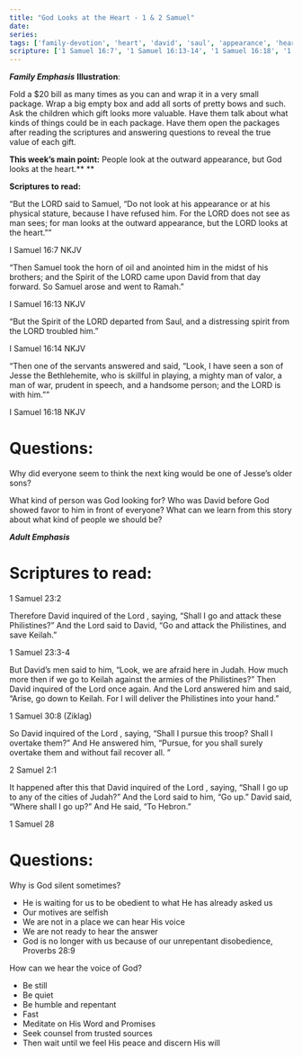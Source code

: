 ```yaml
---
title: "God Looks at the Heart - 1 & 2 Samuel"
date: 
series: 
tags: ['family-devotion', 'heart', 'david', 'saul', 'appearance', 'hearing-god']
scripture: ['1 Samuel 16:7', '1 Samuel 16:13-14', '1 Samuel 16:18', '1 Samuel 23:2-4', '1 Samuel 30:8', '2 Samuel 2:1', '1 Samuel 28', 'Proverbs 28:9']
---
```


***Family Emphasis***
**Illustration**:

Fold a $20 bill as many times as you can and wrap it in a very small package. Wrap a big empty box and add all sorts of pretty bows and such. Ask the children which gift looks more valuable. Have them talk about what kinds of things could be in each package. Have them open the packages after reading the scriptures and answering questions to reveal the true value of each gift.

**This week’s main point:**
People look at the outward appearance, but God looks at the heart.** **

**Scriptures to read:**

“But the LORD said to Samuel, “Do not look at his appearance or at his physical stature, because I have refused him. For the LORD does not see as man sees; for man looks at the outward appearance, but the LORD looks at the heart.””

‭‭I Samuel‬ ‭16:7‬ ‭NKJV‬‬

“Then Samuel took the horn of oil and anointed him in the midst of his brothers; and the Spirit of the LORD came upon David from that day forward. So Samuel arose and went to Ramah.”

‭‭I Samuel‬ ‭16:13‬ ‭NKJV‬‬

“But the Spirit of the LORD departed from Saul, and a distressing spirit from the LORD troubled him.”

‭‭I Samuel‬ ‭16:14‬ ‭NKJV‬‬

“Then one of the servants answered and said, “Look, I have seen a son of Jesse the Bethlehemite, who is skillful in playing, a mighty man of valor, a man of war, prudent in speech, and a handsome person; and the LORD is with him.””

‭‭I Samuel‬ ‭16:18‬ ‭NKJV‬‬

# Questions:

Why did everyone seem to think the next king would be one of Jesse’s older sons?

What kind of person was God looking for?
Who was David before God showed favor to him in front of everyone?
What can we learn from this story about what kind of people we should be?

***Adult Emphasis***

# **Scriptures to read:**

1 Samuel 23:2

Therefore David inquired of the Lord , saying, “Shall I go and attack these Philistines?” And the Lord said to David, “Go and attack the Philistines, and save Keilah.”

1 Samuel 23:3-4

But David’s men said to him, “Look, we are afraid here in Judah. How much more then if we go to Keilah against the armies of the Philistines?” Then David inquired of the Lord once again. And the Lord answered him and said, “Arise, go down to Keilah. For I will deliver the Philistines into your hand.”

1 Samuel 30:8 (Ziklag)

So David inquired of the Lord , saying, “Shall I pursue this troop? Shall I overtake them?” And He answered him, “Pursue, for you shall surely overtake them and without fail recover all. ”

2 Samuel 2:1

It happened after this that David inquired of the Lord , saying, “Shall I go up to any of the cities of Judah?” And the Lord said to him, “Go up.” David said, “Where shall I go up?” And He said, “To Hebron.”

1 Samuel 28

#

# Questions:

Why is God silent sometimes?

- He is waiting for us to be obedient to what He has already asked us
- Our motives are selfish
- We are not in a place we can hear His voice
- We are not ready to hear the answer
- God is no longer with us because of our unrepentant disobedience, Proverbs 28:9

How can we hear the voice of God?

- Be still
- Be quiet
- Be humble and repentant
- Fast
- Meditate on His Word and Promises
- Seek counsel from trusted sources
- Then wait until we feel His peace and discern His will